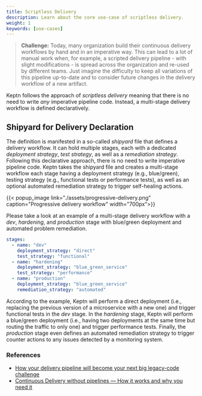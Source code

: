 ```yaml
---
title: Scriptless Delivery
description: Learn about the core use-case of scriptless delivery.
weight: 1
keywords: [use-cases]
---
```


> **Challenge:** Today, many organization build their continuous delivery workflows by hand and in an imperative way. This can lead to a lot of manual work when, for example, a scripted delivery pipeline - with slight modifications - is spread across the organization and re-used by different teams. Just imagine the difficulty to keep all variations of this pipeline up-to-date and to consider future changes in the delivery workflow of a new artifact. 

Keptn follows the approach of *scriptless delivery* meaning that there is no need to write *any* imperative pipeline code. Instead, a multi-stage delivery workflow is defined declaratively. 

## Shipyard for Delivery Declaration

The definition is manifested in a so-called *shipyard* file that defines a delivery workflow. It can hold multiple stages, each with a dedicated *deployment strategy*, *test strategy*, as well as a *remediation strategy*. Following this declarative approach, there is no need to write imperative pipeline code. Keptn takes the shipyard file and creates a multi-stage workflow each stage having a deployment strategy (e.g., blue/green), testing strategy (e.g., functional tests or performance tests), as well as an optional automated remediation strategy to trigger self-healing actions.

  {{< popup_image
  link="./assets/progressive-delivery.png"
  caption="Progressive delivery workflow"
  width="700px">}}

Please take a look at an example of a multi-stage delivery workflow with a *dev*, *hardening*, and *production* stage with blue/green deployment and automated problem remediation.

```yaml
stages:
  - name: "dev"
    deployment_strategy: "direct"
    test_strategy: "functional"
  - name: "hardening"
    deployment_strategy: "blue_green_service"
    test_strategy: "performance"
  - name: "production"
    deployment_strategy: "blue_green_service"
    remediation_strategy: "automated"
```

According to the example, Keptn will perform a direct deployment (i.e., replacing the previous version of a microservice with a new one) and trigger functional tests in the *dev* stage. In the *hardening* stage, Keptn will perform a blue/green deployment (i.e., having two deployments at the same time but routing the traffic to only one) and trigger performance tests. Finally, the *production* stage even defines an automated remediation strategy to trigger counter actions to any issues detected by a monitoring system.

### References

- [How your delivery pipeline will become your next big legacy-code challenge](https://medium.com/keptn/how-your-delivery-pipeline-will-become-your-next-big-legacy-code-challenge-4e520999693f)
- [Continuous Delivery without pipelines — How it works and why you need it
](https://medium.com/keptn/continuous-delivery-without-pipelines-7e84db8c8261)